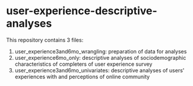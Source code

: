 # user-experience-descriptive-analyses

This repository contains 3 files:

1) user_experience3and6mo_wrangling: preparation of data for analyses
2) user_experience6mo_only: descriptive analyses of sociodemographic characteristics of completers of user experience survey
3) user_experience3and6mo_univariates: descriptive analyses of users' experiences with and perceptions of online community
